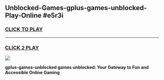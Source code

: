 
## Unblocked-Games-gplus-games-unblocked-Play-Online #e5r3i
<h3>
<a href="https://news.freeplayer.one?title=gplus-games-unblocked&ref=3">CLICK TO PLAY</a></h3>
<hr>

<h3>
<a href="https://news.freeplayer.one?title=gplus-games-unblocked&ref=3">CLICK 2 PLAY</a>
  
</h3>

<a href="https://news.freeplayer.one?title=gplus-games-unblocked&ref=3"><img src="https://clearcache.store/games.png"></a>


**gplus-games-unblocked games unblocked: Your Gateway to Fun and Accessible Online Gaming**
